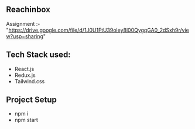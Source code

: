 ## Reachinbox
Assignment :- 
"https://drive.google.com/file/d/1J0U1FtU39oley8l00QygqGA0_2dSxh9r/view?usp=sharing"
## Tech Stack used:
* React.js
* Redux.js
* Tailwind.css

## Project Setup
* npm i
* npm start

